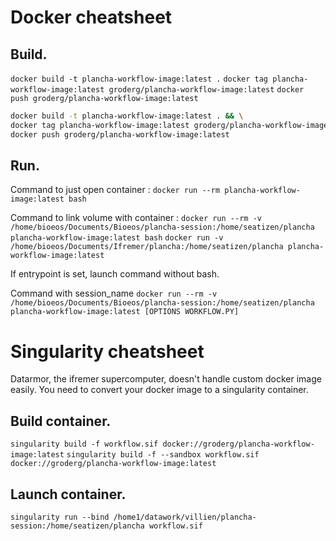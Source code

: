 # Docker cheatsheet


## Build.

`docker build -t plancha-workflow-image:latest .`
`docker tag plancha-workflow-image:latest groderg/plancha-workflow-image:latest`
`docker push groderg/plancha-workflow-image:latest`

```bash
docker build -t plancha-workflow-image:latest . && \
docker tag plancha-workflow-image:latest groderg/plancha-workflow-image:latest && \
docker push groderg/plancha-workflow-image:latest
```

## Run.

Command to just open container :
`docker run --rm plancha-workflow-image:latest bash`

Command to link volume with container :
`docker run --rm -v /home/bioeos/Documents/Bioeos/plancha-session:/home/seatizen/plancha plancha-workflow-image:latest bash`
`docker run -v /home/bioeos/Documents/Ifremer/plancha:/home/seatizen/plancha plancha-workflow-image:latest`

If entrypoint is set, launch command without bash.

Command with session_name 
`docker run --rm -v /home/bioeos/Documents/Bioeos/plancha-session:/home/seatizen/plancha plancha-workflow-image:latest [OPTIONS WORKFLOW.PY]`


# Singularity cheatsheet

Datarmor, the ifremer supercomputer, doesn't handle custom docker image easily. You need to convert your docker image to a singularity container.

## Build container.

`singularity build -f workflow.sif docker://groderg/plancha-workflow-image:latest`
`singularity build -f --sandbox workflow.sif docker://groderg/plancha-workflow-image:latest`

## Launch container.

`singularity run --bind /home1/datawork/villien/plancha-session:/home/seatizen/plancha workflow.sif`